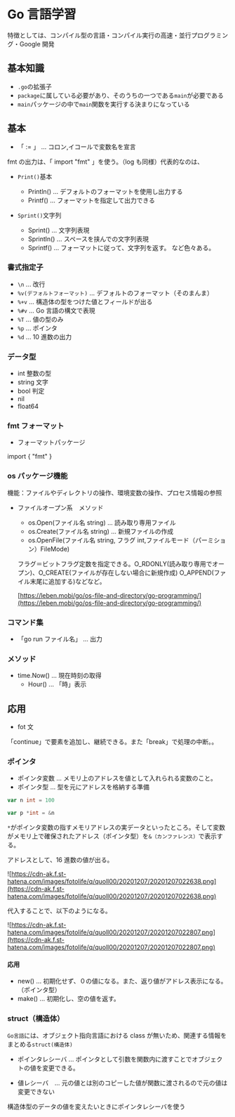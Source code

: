 # Go 言語学習

特徴としては、コンパイル型の言語・コンパイル実行の高速・並行プログラミング・Google 開発

## 基本知識

- `.go`の拡張子
- `package`に属している必要があり、そのうちの一つである`main`が必要である
- `main`パッケージの中で`main`関数を実行する決まりになっている

## 基本

- 「 := 」 ... コロン,イコールで変数名を宣言

fmt の出力は、「 import "fmt" 」を使う。（log も同様）代表的なのは、

- `Print()`基本

  - Println() ... デフォルトのフォーマットを使用し出力する
  - Printf() ... フォーマットを指定して出力できる

- `Sprint()`文字列
  - Sprint() ... 文字列表現
  - Sprintln() ... スペースを挟んでの文字列表現
  - Sprintf() ... フォーマットに従って、文字列を返す。
    など色々ある。

### 書式指定子

- `\n` ... 改行
- `%v(デフォルトフォーマット)` ... デフォルトのフォーマット（そのまんま）
- `%+v` ... 構造体の型をつけた値とフィールドが出る
- `%#v` ... Go 言語の構文で表現
- `%T` ... 値の型のみ
- `%p` ... ポインタ
- `%d` ... 10 進数の出力

### データ型

- int 整数の型
- string 文字
- bool 判定
- nil
- float64

### fmt フォーマット

- フォーマットパッケージ

import {
"fmt"
}

### os パッケージ機能

機能：ファイルやディレクトリの操作、環境変数の操作、プロセス情報の参照

- ファイルオープン系　メソッド

  - os.Open(ファイル名 string) ... 読み取り専用ファイル
  - os.Create(ファイル名 string) ... 新規ファイルの作成
  - os.OpenFile(ファイル名 string, フラグ int,ファイルモード（パーミション）FileMode)

  フラグ＝ビットフラグ定数を指定できる。O_RDONLY(読み取り専用でオープン)、O_CREATE(ファイルが存在しない場合に新規作成) O_APPEND(ファイル末尾に追加する)などなど。

  [https://leben.mobi/go/os-file-and-directory/go-programming/](https://leben.mobi/go/os-file-and-directory/go-programming/)

### コマンド集

- 「go run ファイル名」 ... 出力

### メソッド

- time.Now() ... 現在時刻の取得
  - Hour() ... 「時」表示

## 応用

- fot 文

「continue」で要素を追加し、継続できる。また「break」で処理の中断。。

### ポインタ

- ポインタ変数 ... メモリ上のアドレスを値として入れられる変数のこと。
- ポインタ型 ... 型を元にアドレスを格納する準備

```go
var n int = 100

var p *int = &n
```

`*`がポインタ変数の指すメモリアドレスの実データといったところ。そして変数がメモリ上で確保されたアドレス（ポインタ型）を`&（カンファレンス）`で表示する。

アドレスとして、16 進数の値が出る。

![https://cdn-ak.f.st-hatena.com/images/fotolife/q/quoll00/20201207/20201207022638.png](https://cdn-ak.f.st-hatena.com/images/fotolife/q/quoll00/20201207/20201207022638.png)

代入することで、以下のようになる。

![https://cdn-ak.f.st-hatena.com/images/fotolife/q/quoll00/20201207/20201207022807.png](https://cdn-ak.f.st-hatena.com/images/fotolife/q/quoll00/20201207/20201207022807.png)

#### 応用

- new() ... 初期化せず、０の値になる。また、返り値がアドレス表示になる。（ポインタ型）
- make() ... 初期化し、空の値を返す。

### struct（構造体）

`Go言語`には、オブジェクト指向言語における class が無いため、関連する情報をまとめる`struct(構造体)`

- ポインタレシーバ ... ポインタとして引数を関数内に渡すことでオブジェクトの値を変更できる。

- 値レシーバ　... 元の値とは別のコピーした値が関数に渡されるので元の値は変更できない

構造体型のデータの値を変えたいときにポインタレシーバを使う
